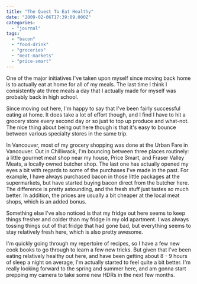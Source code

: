 ```yaml
---
title: "The Quest To Eat Healthy"
date: "2009-02-06T17:39:09.000Z"
categories: 
  - "journal"
tags: 
  - "bacon"
  - "food-drink"
  - "groceries"
  - "meat-markets"
  - "price-smart"
---
```


One of the major initiatives I've taken upon myself since moving back home is to actually eat at home for all of my meals. The last time I think I consistently ate three meals a day that I actually made for myself was probably back in high school.

Since moving out here, I'm happy to say that I've been fairly successful eating at home. It does take a lot of effort though, and I find I have to hit a grocery store every second day or so just to top up produce and what-not. The nice thing about being out here though is that it's easy to bounce between various specialty stores in the same trip.

In Vancouver, most of my grocery shopping was done at the Urban Fare in Vancouver. Out in Chilliwack, I'm bouncing between three places routinely: a little gourmet meat shop near my house, Price Smart, and Fraser Valley Meats, a locally owned butcher shop. The last one has actually opened my eyes a bit with regards to some of the purchases I've made in the past. For example, I have always purchased bacon in those little packages at the supermarkets, but have started buying bacon direct from the butcher here. The difference is pretty astounding, and the fresh stuff just tastes so much better. In addition, the prices are usually a bit cheaper at the local meat shops, which is an added bonus.

Something else I've also noticed is that my fridge out here seems to keep things fresher and colder than my fridge in my old apartment. I was always tossing things out of that fridge that had gone bad, but everything seems to stay relatively fresh here, which is also pretty awesome.

I'm quickly going through my repertoire of recipes, so I have a few new cook books to go through to learn a few new tricks. But given that I've been eating relatively healthy out here, and have been getting about 8 - 9 hours of sleep a night on average, I'm actually started to feel quite a bit better. I'm really looking forward to the spring and summer here, and am gonna start prepping my camera to take some new HDRs in the next few months.
